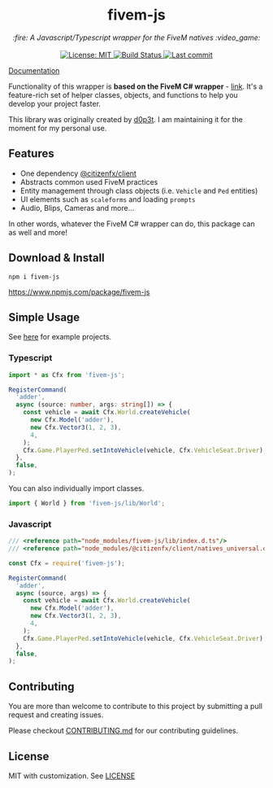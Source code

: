 <h1 align="center">fivem-js</h1>

<p align="center">
  <i>:fire: A Javascript/Typescript wrapper for the FiveM natives :video_game:</i>
  <br>
  <br>
  <a href="https://github.com/wdesgardin/fivem-js/blob/master/LICENSE">
    <img src="https://img.shields.io/badge/License-MIT-blue.svg?style=flat" alt="License: MIT">
  </a>
  <a href="https://circleci.com/gh/d0p3t/fivem-js">
    <img src="https://img.shields.io/circleci/build/github/d0p3t/fivem-js" alt="Build Status">
  </a>
  <a href="https://github.com/d0p3t/fivem-js/commits/master">
    <img src="https://img.shields.io/github/last-commit/d0p3t/fivem-js.svg?style=flat" alt="Last commit">
  </a>
</p>

<a href="https://wdesgardin.github.io/fivem-js/">Documentation</a>

Functionality of this wrapper is **based on the FiveM C# wrapper** - [link](https://github.com/citizenfx/fivem/tree/master/code/client/clrcore/External). It's a feature-rich set of helper classes, objects, and functions to help you develop your project faster.

This library was originally created by <a href="https://github.com/d0p3t/fivem-js">d0p3t</a>. I am maintaining it for the moment for my personal use.

## Features

- One dependency [@citizenfx/client](https://www.npmjs.com/package/@citizenfx/client)
- Abstracts common used FiveM practices
- Entity management through class objects (i.e. `Vehicle` and `Ped` entities)
- UI elements such as `scaleforms` and loading `prompts`
- Audio, Blips, Cameras and more...

In other words, whatever the FiveM C# wrapper can do, this package can as well and more!

## Download & Install

`npm i fivem-js`

https://www.npmjs.com/package/fivem-js

## Simple Usage

See [here](https://github.com/wdesgardin/fivem-js/tree/master/examples) for example projects.

### Typescript

```typescript
import * as Cfx from 'fivem-js';

RegisterCommand(
  'adder',
  async (source: number, args: string[]) => {
    const vehicle = await Cfx.World.createVehicle(
      new Cfx.Model('adder'),
      new Cfx.Vector3(1, 2, 3),
      4,
    );
    Cfx.Game.PlayerPed.setIntoVehicle(vehicle, Cfx.VehicleSeat.Driver);
  },
  false,
);
```

You can also individually import classes.

```typescript
import { World } from 'fivem-js/lib/World';
```

### Javascript

```js
/// <reference path="node_modules/fivem-js/lib/index.d.ts"/>
/// <reference path="node_modules/@citizenfx/client/natives_universal.d.ts"/>

const Cfx = require('fivem-js');

RegisterCommand(
  'adder',
  async (source, args) => {
    const vehicle = await Cfx.World.createVehicle(
      new Cfx.Model('adder'),
      new Cfx.Vector3(1, 2, 3),
      4,
    );
    Cfx.Game.PlayerPed.setIntoVehicle(vehicle, Cfx.VehicleSeat.Driver);
  },
  false,
);
```

## Contributing

You are more than welcome to contribute to this project by submitting a pull request and creating issues.

Please checkout [CONTRIBUTING.md](./CONTRIBUTING.md) for our contributing guidelines.

## License

MIT with customization. See [LICENSE](https://github.com/wdesgardin/fivem-js/blob/master/LICENSE)
